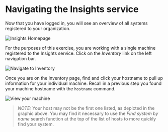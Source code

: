 # Navigating the Insights service

Now that you have logged in, you will see an overview of all systems
registered to your organization.

![Insights Homepage](/rhel-labs/scenarios/sql-server-insights/assets/insights-homepage.png)

For the purposes of this exercise, you are working with a single machine
registered to the Insights service.  Click on the _Inventory_ link on
the left navigation bar.

![Navigate to Inventory](/rhel-labs/scenarios/sql-server-insights/assets/insights-homepage-inventory-highlight.png)

Once you are on the Inventory page, find and click your hostname to pull up
information for your individual machine.  Recall in a previous step you
found your machine hostname with the `hostname` command.

![View your machine](/rhel-labs/scenarios/sql-server-insights/assets/inventory-homepage.png)

>_NOTE:_ Your host may not be the first one listed, as depicted in the graphic above.  You may find it necessary to use the _Find system by name_ search function at the top of the list of hosts to more quickly find your system.


